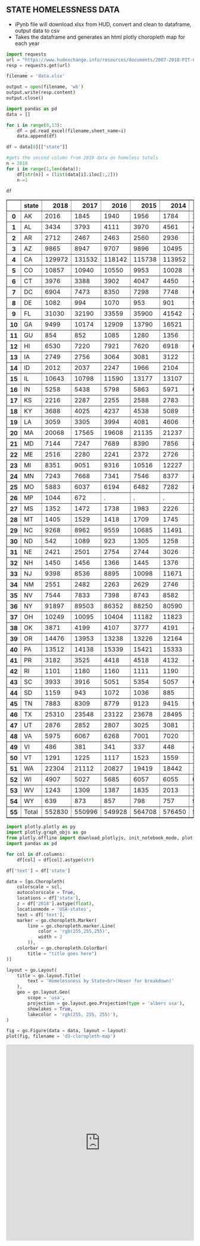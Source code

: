 ## STATE HOMELESSNESS DATA
* iPynb file will download xlsx from HUD, convert and clean to dataframe, output data to csv
* Takes the dataframe and generates an html plotly choropleth map for each year

```python
import requests
url = "https://www.hudexchange.info/resources/documents/2007-2018-PIT-Counts-by-State.xlsx"
resp = requests.get(url)

filename = 'data.xlsx'

output = open(filename, 'wb')
output.write(resp.content)
output.close()
```


```python
import pandas as pd
data = []

for i in range(0,13):
    df = pd.read_excel(filename,sheet_name=i)
    data.append(df)
```


```python
df = data[0][["state"]]
```


```python
#gets the second column from 2018 data on homeless totals
n = 2018
for i in range(1,len(data)):
    df[str(n)] = (list(data[i].iloc[:,2]))
    n-=1
```


```python
df
```




<div>
<style scoped>
    .dataframe tbody tr th:only-of-type {
        vertical-align: middle;
    }

    .dataframe tbody tr th {
        vertical-align: top;
    }

    .dataframe thead th {
        text-align: right;
    }
</style>
<table border="1" class="dataframe">
  <thead>
    <tr style="text-align: right;">
      <th></th>
      <th>state</th>
      <th>2018</th>
      <th>2017</th>
      <th>2016</th>
      <th>2015</th>
      <th>2014</th>
      <th>2013</th>
      <th>2012</th>
      <th>2011</th>
      <th>2010</th>
      <th>2009</th>
      <th>2008</th>
      <th>2007</th>
    </tr>
  </thead>
  <tbody>
    <tr>
      <th>0</th>
      <td>AK</td>
      <td>2016</td>
      <td>1845</td>
      <td>1940</td>
      <td>1956</td>
      <td>1784</td>
      <td>1946</td>
      <td>1913</td>
      <td>2128</td>
      <td>1863</td>
      <td>1992</td>
      <td>1646</td>
      <td>1642</td>
    </tr>
    <tr>
      <th>1</th>
      <td>AL</td>
      <td>3434</td>
      <td>3793</td>
      <td>4111</td>
      <td>3970</td>
      <td>4561</td>
      <td>4689</td>
      <td>5209</td>
      <td>5558</td>
      <td>6046</td>
      <td>6080</td>
      <td>5387</td>
      <td>5452</td>
    </tr>
    <tr>
      <th>2</th>
      <td>AR</td>
      <td>2712</td>
      <td>2467</td>
      <td>2463</td>
      <td>2560</td>
      <td>2936</td>
      <td>3812</td>
      <td>4214</td>
      <td>3424</td>
      <td>2762</td>
      <td>2852</td>
      <td>3255</td>
      <td>3836</td>
    </tr>
    <tr>
      <th>3</th>
      <td>AZ</td>
      <td>9865</td>
      <td>8947</td>
      <td>9707</td>
      <td>9896</td>
      <td>10495</td>
      <td>10562</td>
      <td>11302</td>
      <td>10504</td>
      <td>13711</td>
      <td>14721</td>
      <td>12488</td>
      <td>14646</td>
    </tr>
    <tr>
      <th>4</th>
      <td>CA</td>
      <td>129972</td>
      <td>131532</td>
      <td>118142</td>
      <td>115738</td>
      <td>113952</td>
      <td>118552</td>
      <td>120098</td>
      <td>125128</td>
      <td>123480</td>
      <td>123678</td>
      <td>136531</td>
      <td>138986</td>
    </tr>
    <tr>
      <th>5</th>
      <td>CO</td>
      <td>10857</td>
      <td>10940</td>
      <td>10550</td>
      <td>9953</td>
      <td>10028</td>
      <td>9754</td>
      <td>16768</td>
      <td>15116</td>
      <td>15482</td>
      <td>15268</td>
      <td>14747</td>
      <td>14225</td>
    </tr>
    <tr>
      <th>6</th>
      <td>CT</td>
      <td>3976</td>
      <td>3388</td>
      <td>3902</td>
      <td>4047</td>
      <td>4450</td>
      <td>4448</td>
      <td>4209</td>
      <td>4456</td>
      <td>4316</td>
      <td>4605</td>
      <td>4627</td>
      <td>4482</td>
    </tr>
    <tr>
      <th>7</th>
      <td>DC</td>
      <td>6904</td>
      <td>7473</td>
      <td>8350</td>
      <td>7298</td>
      <td>7748</td>
      <td>6865</td>
      <td>6954</td>
      <td>6546</td>
      <td>6539</td>
      <td>6228</td>
      <td>6044</td>
      <td>5320</td>
    </tr>
    <tr>
      <th>8</th>
      <td>DE</td>
      <td>1082</td>
      <td>994</td>
      <td>1070</td>
      <td>953</td>
      <td>901</td>
      <td>946</td>
      <td>1008</td>
      <td>1035</td>
      <td>982</td>
      <td>1130</td>
      <td>933</td>
      <td>1061</td>
    </tr>
    <tr>
      <th>9</th>
      <td>FL</td>
      <td>31030</td>
      <td>32190</td>
      <td>33559</td>
      <td>35900</td>
      <td>41542</td>
      <td>47862</td>
      <td>55170</td>
      <td>56687</td>
      <td>57551</td>
      <td>55599</td>
      <td>50158</td>
      <td>48069</td>
    </tr>
    <tr>
      <th>10</th>
      <td>GA</td>
      <td>9499</td>
      <td>10174</td>
      <td>12909</td>
      <td>13790</td>
      <td>16521</td>
      <td>16971</td>
      <td>20516</td>
      <td>20975</td>
      <td>19836</td>
      <td>20360</td>
      <td>19095</td>
      <td>19639</td>
    </tr>
    <tr>
      <th>11</th>
      <td>GU</td>
      <td>854</td>
      <td>852</td>
      <td>1085</td>
      <td>1280</td>
      <td>1356</td>
      <td>1271</td>
      <td>1301</td>
      <td>1745</td>
      <td>1635</td>
      <td>1088</td>
      <td>725</td>
      <td>725</td>
    </tr>
    <tr>
      <th>12</th>
      <td>HI</td>
      <td>6530</td>
      <td>7220</td>
      <td>7921</td>
      <td>7620</td>
      <td>6918</td>
      <td>6335</td>
      <td>6246</td>
      <td>6188</td>
      <td>5834</td>
      <td>5782</td>
      <td>6061</td>
      <td>6070</td>
    </tr>
    <tr>
      <th>13</th>
      <td>IA</td>
      <td>2749</td>
      <td>2756</td>
      <td>3064</td>
      <td>3081</td>
      <td>3122</td>
      <td>3084</td>
      <td>2928</td>
      <td>3134</td>
      <td>3014</td>
      <td>3380</td>
      <td>3346</td>
      <td>2734</td>
    </tr>
    <tr>
      <th>14</th>
      <td>ID</td>
      <td>2012</td>
      <td>2037</td>
      <td>2247</td>
      <td>1966</td>
      <td>2104</td>
      <td>1781</td>
      <td>1968</td>
      <td>2199</td>
      <td>2346</td>
      <td>1939</td>
      <td>1464</td>
      <td>1749</td>
    </tr>
    <tr>
      <th>15</th>
      <td>IL</td>
      <td>10643</td>
      <td>10798</td>
      <td>11590</td>
      <td>13177</td>
      <td>13107</td>
      <td>13425</td>
      <td>14144</td>
      <td>14009</td>
      <td>14395</td>
      <td>14055</td>
      <td>14724</td>
      <td>15487</td>
    </tr>
    <tr>
      <th>16</th>
      <td>IN</td>
      <td>5258</td>
      <td>5438</td>
      <td>5798</td>
      <td>5863</td>
      <td>5971</td>
      <td>6096</td>
      <td>6259</td>
      <td>6196</td>
      <td>6452</td>
      <td>6984</td>
      <td>7395</td>
      <td>7358</td>
    </tr>
    <tr>
      <th>17</th>
      <td>KS</td>
      <td>2216</td>
      <td>2287</td>
      <td>2255</td>
      <td>2588</td>
      <td>2783</td>
      <td>2693</td>
      <td>2684</td>
      <td>2511</td>
      <td>2024</td>
      <td>1892</td>
      <td>1738</td>
      <td>2111</td>
    </tr>
    <tr>
      <th>18</th>
      <td>KY</td>
      <td>3688</td>
      <td>4025</td>
      <td>4237</td>
      <td>4538</td>
      <td>5089</td>
      <td>5245</td>
      <td>5230</td>
      <td>6034</td>
      <td>6623</td>
      <td>5999</td>
      <td>8137</td>
      <td>8061</td>
    </tr>
    <tr>
      <th>19</th>
      <td>LA</td>
      <td>3059</td>
      <td>3305</td>
      <td>3994</td>
      <td>4081</td>
      <td>4606</td>
      <td>5226</td>
      <td>7772</td>
      <td>9291</td>
      <td>12482</td>
      <td>12504</td>
      <td>5481</td>
      <td>5494</td>
    </tr>
    <tr>
      <th>20</th>
      <td>MA</td>
      <td>20068</td>
      <td>17565</td>
      <td>19608</td>
      <td>21135</td>
      <td>21237</td>
      <td>19029</td>
      <td>17501</td>
      <td>16664</td>
      <td>16646</td>
      <td>15482</td>
      <td>14506</td>
      <td>15127</td>
    </tr>
    <tr>
      <th>21</th>
      <td>MD</td>
      <td>7144</td>
      <td>7247</td>
      <td>7689</td>
      <td>8390</td>
      <td>7856</td>
      <td>8205</td>
      <td>9454</td>
      <td>10208</td>
      <td>10845</td>
      <td>11698</td>
      <td>9219</td>
      <td>9628</td>
    </tr>
    <tr>
      <th>22</th>
      <td>ME</td>
      <td>2516</td>
      <td>2280</td>
      <td>2241</td>
      <td>2372</td>
      <td>2726</td>
      <td>3016</td>
      <td>2393</td>
      <td>2447</td>
      <td>2379</td>
      <td>2444</td>
      <td>2632</td>
      <td>2638</td>
    </tr>
    <tr>
      <th>23</th>
      <td>MI</td>
      <td>8351</td>
      <td>9051</td>
      <td>9316</td>
      <td>10516</td>
      <td>12227</td>
      <td>11527</td>
      <td>12592</td>
      <td>13185</td>
      <td>13058</td>
      <td>14005</td>
      <td>28248</td>
      <td>28295</td>
    </tr>
    <tr>
      <th>24</th>
      <td>MN</td>
      <td>7243</td>
      <td>7668</td>
      <td>7341</td>
      <td>7546</td>
      <td>8377</td>
      <td>8214</td>
      <td>7744</td>
      <td>7495</td>
      <td>7869</td>
      <td>7718</td>
      <td>7644</td>
      <td>7323</td>
    </tr>
    <tr>
      <th>25</th>
      <td>MO</td>
      <td>5883</td>
      <td>6037</td>
      <td>6194</td>
      <td>6482</td>
      <td>7282</td>
      <td>8581</td>
      <td>10237</td>
      <td>8989</td>
      <td>8122</td>
      <td>6959</td>
      <td>7687</td>
      <td>6247</td>
    </tr>
    <tr>
      <th>26</th>
      <td>MP</td>
      <td>1044</td>
      <td>672</td>
      <td>.</td>
      <td>.</td>
      <td>.</td>
      <td>.</td>
      <td>.</td>
      <td>.</td>
      <td>.</td>
      <td>.</td>
      <td>.</td>
      <td>.</td>
    </tr>
    <tr>
      <th>27</th>
      <td>MS</td>
      <td>1352</td>
      <td>1472</td>
      <td>1738</td>
      <td>1983</td>
      <td>2226</td>
      <td>2403</td>
      <td>2413</td>
      <td>2306</td>
      <td>2743</td>
      <td>2797</td>
      <td>1961</td>
      <td>1377</td>
    </tr>
    <tr>
      <th>28</th>
      <td>MT</td>
      <td>1405</td>
      <td>1529</td>
      <td>1418</td>
      <td>1709</td>
      <td>1745</td>
      <td>1878</td>
      <td>1833</td>
      <td>1768</td>
      <td>1615</td>
      <td>1196</td>
      <td>1417</td>
      <td>1150</td>
    </tr>
    <tr>
      <th>29</th>
      <td>NC</td>
      <td>9268</td>
      <td>8962</td>
      <td>9559</td>
      <td>10685</td>
      <td>11491</td>
      <td>12168</td>
      <td>13524</td>
      <td>12896</td>
      <td>12191</td>
      <td>12918</td>
      <td>12411</td>
      <td>11802</td>
    </tr>
    <tr>
      <th>30</th>
      <td>ND</td>
      <td>542</td>
      <td>1089</td>
      <td>923</td>
      <td>1305</td>
      <td>1258</td>
      <td>2069</td>
      <td>688</td>
      <td>603</td>
      <td>799</td>
      <td>773</td>
      <td>615</td>
      <td>636</td>
    </tr>
    <tr>
      <th>31</th>
      <td>NE</td>
      <td>2421</td>
      <td>2501</td>
      <td>2754</td>
      <td>2744</td>
      <td>3026</td>
      <td>3145</td>
      <td>3789</td>
      <td>3548</td>
      <td>3877</td>
      <td>3718</td>
      <td>3985</td>
      <td>3531</td>
    </tr>
    <tr>
      <th>32</th>
      <td>NH</td>
      <td>1450</td>
      <td>1456</td>
      <td>1366</td>
      <td>1445</td>
      <td>1376</td>
      <td>1447</td>
      <td>1496</td>
      <td>1469</td>
      <td>1574</td>
      <td>1645</td>
      <td>2019</td>
      <td>2248</td>
    </tr>
    <tr>
      <th>33</th>
      <td>NJ</td>
      <td>9398</td>
      <td>8536</td>
      <td>8895</td>
      <td>10098</td>
      <td>11671</td>
      <td>12002</td>
      <td>13025</td>
      <td>14137</td>
      <td>13737</td>
      <td>13169</td>
      <td>13832</td>
      <td>17314</td>
    </tr>
    <tr>
      <th>34</th>
      <td>NM</td>
      <td>2551</td>
      <td>2482</td>
      <td>2263</td>
      <td>2629</td>
      <td>2746</td>
      <td>2819</td>
      <td>3245</td>
      <td>3601</td>
      <td>3475</td>
      <td>3475</td>
      <td>3015</td>
      <td>3015</td>
    </tr>
    <tr>
      <th>35</th>
      <td>NV</td>
      <td>7544</td>
      <td>7833</td>
      <td>7398</td>
      <td>8743</td>
      <td>8582</td>
      <td>7039</td>
      <td>8497</td>
      <td>9150</td>
      <td>11205</td>
      <td>11089</td>
      <td>8726</td>
      <td>8642</td>
    </tr>
    <tr>
      <th>36</th>
      <td>NY</td>
      <td>91897</td>
      <td>89503</td>
      <td>86352</td>
      <td>88250</td>
      <td>80590</td>
      <td>77430</td>
      <td>69566</td>
      <td>63445</td>
      <td>65606</td>
      <td>61067</td>
      <td>61125</td>
      <td>62601</td>
    </tr>
    <tr>
      <th>37</th>
      <td>OH</td>
      <td>10249</td>
      <td>10095</td>
      <td>10404</td>
      <td>11182</td>
      <td>11823</td>
      <td>12325</td>
      <td>13977</td>
      <td>13030</td>
      <td>12569</td>
      <td>12700</td>
      <td>12912</td>
      <td>11264</td>
    </tr>
    <tr>
      <th>38</th>
      <td>OK</td>
      <td>3871</td>
      <td>4199</td>
      <td>4107</td>
      <td>3777</td>
      <td>4191</td>
      <td>4408</td>
      <td>5032</td>
      <td>4625</td>
      <td>5229</td>
      <td>4838</td>
      <td>3846</td>
      <td>4221</td>
    </tr>
    <tr>
      <th>39</th>
      <td>OR</td>
      <td>14476</td>
      <td>13953</td>
      <td>13238</td>
      <td>13226</td>
      <td>12164</td>
      <td>13822</td>
      <td>15828</td>
      <td>17254</td>
      <td>19492</td>
      <td>17309</td>
      <td>20653</td>
      <td>17590</td>
    </tr>
    <tr>
      <th>40</th>
      <td>PA</td>
      <td>13512</td>
      <td>14138</td>
      <td>15339</td>
      <td>15421</td>
      <td>15333</td>
      <td>15086</td>
      <td>14736</td>
      <td>15096</td>
      <td>14516</td>
      <td>15096</td>
      <td>15378</td>
      <td>16220</td>
    </tr>
    <tr>
      <th>41</th>
      <td>PR</td>
      <td>3182</td>
      <td>3525</td>
      <td>4418</td>
      <td>4518</td>
      <td>4132</td>
      <td>4128</td>
      <td>3212</td>
      <td>2900</td>
      <td>4149</td>
      <td>4070</td>
      <td>3012</td>
      <td>4309</td>
    </tr>
    <tr>
      <th>42</th>
      <td>RI</td>
      <td>1101</td>
      <td>1180</td>
      <td>1160</td>
      <td>1111</td>
      <td>1190</td>
      <td>1384</td>
      <td>1277</td>
      <td>1070</td>
      <td>1282</td>
      <td>1607</td>
      <td>1196</td>
      <td>1372</td>
    </tr>
    <tr>
      <th>43</th>
      <td>SC</td>
      <td>3933</td>
      <td>3916</td>
      <td>5051</td>
      <td>5354</td>
      <td>5057</td>
      <td>6544</td>
      <td>4915</td>
      <td>5093</td>
      <td>4473</td>
      <td>4473</td>
      <td>5660</td>
      <td>5660</td>
    </tr>
    <tr>
      <th>44</th>
      <td>SD</td>
      <td>1159</td>
      <td>943</td>
      <td>1072</td>
      <td>1036</td>
      <td>885</td>
      <td>1094</td>
      <td>859</td>
      <td>826</td>
      <td>731</td>
      <td>731</td>
      <td>579</td>
      <td>579</td>
    </tr>
    <tr>
      <th>45</th>
      <td>TN</td>
      <td>7883</td>
      <td>8309</td>
      <td>8779</td>
      <td>9123</td>
      <td>9415</td>
      <td>9528</td>
      <td>9426</td>
      <td>9113</td>
      <td>10276</td>
      <td>10532</td>
      <td>9705</td>
      <td>11210</td>
    </tr>
    <tr>
      <th>46</th>
      <td>TX</td>
      <td>25310</td>
      <td>23548</td>
      <td>23122</td>
      <td>23678</td>
      <td>28495</td>
      <td>29615</td>
      <td>34052</td>
      <td>36911</td>
      <td>35121</td>
      <td>36761</td>
      <td>40190</td>
      <td>39788</td>
    </tr>
    <tr>
      <th>47</th>
      <td>UT</td>
      <td>2876</td>
      <td>2852</td>
      <td>2807</td>
      <td>3025</td>
      <td>3081</td>
      <td>3277</td>
      <td>3527</td>
      <td>3130</td>
      <td>3284</td>
      <td>3795</td>
      <td>3434</td>
      <td>3011</td>
    </tr>
    <tr>
      <th>48</th>
      <td>VA</td>
      <td>5975</td>
      <td>6067</td>
      <td>6268</td>
      <td>7001</td>
      <td>7020</td>
      <td>7625</td>
      <td>8424</td>
      <td>8816</td>
      <td>9080</td>
      <td>8852</td>
      <td>8469</td>
      <td>9746</td>
    </tr>
    <tr>
      <th>49</th>
      <td>VI</td>
      <td>486</td>
      <td>381</td>
      <td>341</td>
      <td>337</td>
      <td>448</td>
      <td>482</td>
      <td>484</td>
      <td>532</td>
      <td>487</td>
      <td>471</td>
      <td>602</td>
      <td>559</td>
    </tr>
    <tr>
      <th>50</th>
      <td>VT</td>
      <td>1291</td>
      <td>1225</td>
      <td>1117</td>
      <td>1523</td>
      <td>1559</td>
      <td>1454</td>
      <td>1160</td>
      <td>1144</td>
      <td>1220</td>
      <td>1214</td>
      <td>954</td>
      <td>1035</td>
    </tr>
    <tr>
      <th>51</th>
      <td>WA</td>
      <td>22304</td>
      <td>21112</td>
      <td>20827</td>
      <td>19419</td>
      <td>18442</td>
      <td>17760</td>
      <td>20504</td>
      <td>20439</td>
      <td>22878</td>
      <td>22782</td>
      <td>21954</td>
      <td>23379</td>
    </tr>
    <tr>
      <th>52</th>
      <td>WI</td>
      <td>4907</td>
      <td>5027</td>
      <td>5685</td>
      <td>6057</td>
      <td>6055</td>
      <td>6104</td>
      <td>6027</td>
      <td>5785</td>
      <td>6333</td>
      <td>6525</td>
      <td>5449</td>
      <td>5648</td>
    </tr>
    <tr>
      <th>53</th>
      <td>WV</td>
      <td>1243</td>
      <td>1309</td>
      <td>1387</td>
      <td>1835</td>
      <td>2013</td>
      <td>2240</td>
      <td>2410</td>
      <td>2211</td>
      <td>2264</td>
      <td>1667</td>
      <td>2016</td>
      <td>2409</td>
    </tr>
    <tr>
      <th>54</th>
      <td>WY</td>
      <td>639</td>
      <td>873</td>
      <td>857</td>
      <td>798</td>
      <td>757</td>
      <td>953</td>
      <td>1813</td>
      <td>1038</td>
      <td>579</td>
      <td>515</td>
      <td>751</td>
      <td>537</td>
    </tr>
    <tr>
      <th>55</th>
      <td>Total</td>
      <td>552830</td>
      <td>550996</td>
      <td>549928</td>
      <td>564708</td>
      <td>576450</td>
      <td>590364</td>
      <td>621553</td>
      <td>623788</td>
      <td>637077</td>
      <td>630227</td>
      <td>639784</td>
      <td>647258</td>
    </tr>
  </tbody>
</table>
</div>




```python
import plotly.plotly as py
import plotly.graph_objs as go
from plotly.offline import download_plotlyjs, init_notebook_mode, plot, iplot
import pandas as pd

for col in df.columns:
    df[col] = df[col].astype(str)

df['text'] = df['state']

data = [go.Choropleth(
    colorscale = scl,
    autocolorscale = True,
    locations = df['state'],
    z = df['2018'].astype(float),
    locationmode = 'USA-states',
    text = df['text'],
    marker = go.choropleth.Marker(
        line = go.choropleth.marker.Line(
            color = 'rgb(255,255,255)',
            width = 2
        )),
    colorbar = go.choropleth.ColorBar(
        title = "title goes here")
)]

layout = go.Layout(
    title = go.layout.Title(
        text = 'Homelessness by State<br>(Hover for breakdown)'
    ),
    geo = go.layout.Geo(
        scope = 'usa',
        projection = go.layout.geo.Projection(type = 'albers usa'),
        showlakes = True,
        lakecolor = 'rgb(255, 255, 255)'),
)

fig = go.Figure(data = data, layout = layout)
plot(fig, filename = 'd3-cloropleth-map')
```




<iframe id="igraph" scrolling="no" style="border:none;" seamless="seamless" src="https://plot.ly/~njdevengine/5.embed" height="525px" width="100%"></iframe>


